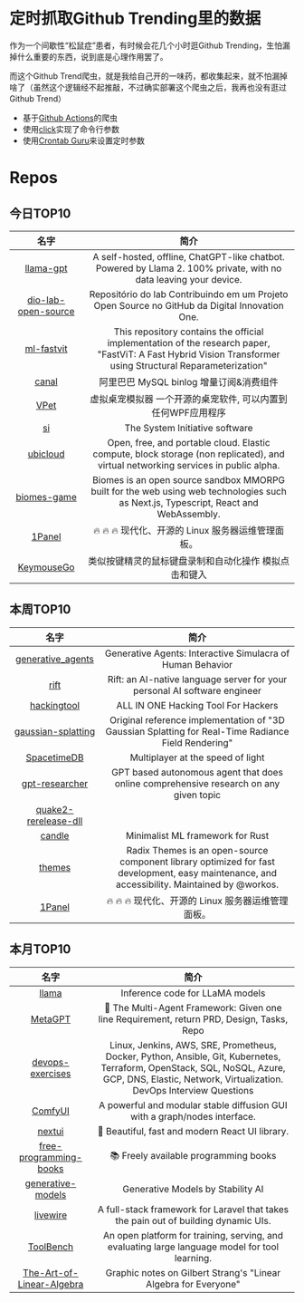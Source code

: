 # 定时抓取Github Trending里的数据

作为一个间歇性“松鼠症”患者，有时候会花几个小时逛Github Trending，生怕漏掉什么重要的东西，说到底是心理作用罢了。

而这个Github Trend爬虫，就是我给自己开的一味药，都收集起来，就不怕漏掉啥了（虽然这个逻辑经不起推敲，不过确实部署这个爬虫之后，我再也没有逛过Github Trend）

* 基于[Github Actions](https://docs.github.com/en/actions)的爬虫
* 使用[click](https://github.com/pallets/click)实现了命令行参数
* 使用[Crontab Guru](https://crontab.guru/)来设置定时参数

# Repos
## 今日TOP10 
<!-- START OF DAILY_TOP10_REPOS -->
| 名字 | 简介 |
| :----: | :----: |
| [llama-gpt](https://github.com/getumbrel/llama-gpt) | A self-hosted, offline, ChatGPT-like chatbot. Powered by Llama 2. 100% private, with no data leaving your device. |
| [dio-lab-open-source](https://github.com/elidianaandrade/dio-lab-open-source) | Repositório do lab Contribuindo em um Projeto Open Source no GitHub da Digital Innovation One. |
| [ml-fastvit](https://github.com/apple/ml-fastvit) | This repository contains the official implementation of the research paper, "FastViT: A Fast Hybrid Vision Transformer using Structural Reparameterization" |
| [canal](https://github.com/alibaba/canal) | 阿里巴巴 MySQL binlog 增量订阅&消费组件 |
| [VPet](https://github.com/LorisYounger/VPet) | 虚拟桌宠模拟器 一个开源的桌宠软件, 可以内置到任何WPF应用程序 |
| [si](https://github.com/systeminit/si) | The System Initiative software |
| [ubicloud](https://github.com/ubicloud/ubicloud) | Open, free, and portable cloud. Elastic compute, block storage (non replicated), and virtual networking services in public alpha. |
| [biomes-game](https://github.com/ill-inc/biomes-game) | Biomes is an open source sandbox MMORPG built for the web using web technologies such as Next.js, Typescript, React and WebAssembly. |
| [1Panel](https://github.com/1Panel-dev/1Panel) | 🔥 🔥 🔥 现代化、开源的 Linux 服务器运维管理面板。 |
| [KeymouseGo](https://github.com/taojy123/KeymouseGo) | 类似按键精灵的鼠标键盘录制和自动化操作 模拟点击和键入 | automate mouse clicks and keyboard input |
<!-- END OF DAILY_TOP10_REPOS -->

## 本周TOP10
<!-- START OF WEEKLY_TOP10_REPOS -->
| 名字 | 简介 |
| :----: | :----: |
| [generative_agents](https://github.com/joonspk-research/generative_agents) | Generative Agents: Interactive Simulacra of Human Behavior |
| [rift](https://github.com/morph-labs/rift) | Rift: an AI-native language server for your personal AI software engineer |
| [hackingtool](https://github.com/Z4nzu/hackingtool) | ALL IN ONE Hacking Tool For Hackers |
| [gaussian-splatting](https://github.com/graphdeco-inria/gaussian-splatting) | Original reference implementation of "3D Gaussian Splatting for Real-Time Radiance Field Rendering" |
| [SpacetimeDB](https://github.com/clockworklabs/SpacetimeDB) | Multiplayer at the speed of light |
| [gpt-researcher](https://github.com/assafelovic/gpt-researcher) | GPT based autonomous agent that does online comprehensive research on any given topic |
| [quake2-rerelease-dll](https://github.com/id-Software/quake2-rerelease-dll) |  |
| [candle](https://github.com/huggingface/candle) | Minimalist ML framework for Rust |
| [themes](https://github.com/radix-ui/themes) | Radix Themes is an open-source component library optimized for fast development, easy maintenance, and accessibility. Maintained by @workos. |
| [1Panel](https://github.com/1Panel-dev/1Panel) | 🔥 🔥 🔥 现代化、开源的 Linux 服务器运维管理面板。 |
<!-- END OF WEEKLY_TOP10_REPOS -->

## 本月TOP10
<!-- START OF MONTHLY_TOP10_REPOS -->
| 名字 | 简介 |
| :----: | :----: |
| [llama](https://github.com/facebookresearch/llama) | Inference code for LLaMA models |
| [MetaGPT](https://github.com/geekan/MetaGPT) | 🌟 The Multi-Agent Framework: Given one line Requirement, return PRD, Design, Tasks, Repo |
| [devops-exercises](https://github.com/bregman-arie/devops-exercises) | Linux, Jenkins, AWS, SRE, Prometheus, Docker, Python, Ansible, Git, Kubernetes, Terraform, OpenStack, SQL, NoSQL, Azure, GCP, DNS, Elastic, Network, Virtualization. DevOps Interview Questions |
| [ComfyUI](https://github.com/comfyanonymous/ComfyUI) | A powerful and modular stable diffusion GUI with a graph/nodes interface. |
| [nextui](https://github.com/nextui-org/nextui) | 🚀 Beautiful, fast and modern React UI library. |
| [free-programming-books](https://github.com/EbookFoundation/free-programming-books) | 📚 Freely available programming books |
| [generative-models](https://github.com/Stability-AI/generative-models) | Generative Models by Stability AI |
| [livewire](https://github.com/livewire/livewire) | A full-stack framework for Laravel that takes the pain out of building dynamic UIs. |
| [ToolBench](https://github.com/OpenBMB/ToolBench) | An open platform for training, serving, and evaluating large language model for tool learning. |
| [The-Art-of-Linear-Algebra](https://github.com/kenjihiranabe/The-Art-of-Linear-Algebra) | Graphic notes on Gilbert Strang's "Linear Algebra for Everyone" |
<!-- END OF MONTHLY_TOP10_REPOS -->
